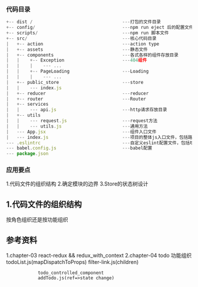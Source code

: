 ### 代码目录
```js
+-- dist /                                  ---打包的文件目录
+-- config/                                 ---npm run eject 后的配置文件目录
+-- scripts/                                ---npm run 脚本文件
+-- src/                                    ---核心代码目录
|   +-- action                              ---action type
|   +-- assets                              ---静态文件
|   +-- components                          ---各式各样的组件存放目录
|   |    +-- Exception                      ---404组件
|   |    |    --- ...
|   |    +-- PageLoading                    ---Loading
|   |    |    --- ...
|   +-- public_store                        ---store
|   |    --- index.js
|   +-- reducer                             ---reducer
|   +-- router                              ---Router
|   +-- services
|   |    --- api.js                         ---http请求存放目录
|   +-- utils
|   |    --- request.js                     ---request方法
|   |    --- utils.js                       ---通用方法
|   --- App.jsx                             ---组件入口文件
|   --- index.js                            ---项目的整体js入口文件，包括路由配置等
--- .eslintrc                               ---自定义eslint配置文件，包括增加的react jsx语法限制
--- babel.config.js                         ---babel配置
--- package.json
```

### 应用要点
1.代码文件的组织结构
2.确定模块的边界
3.Store的状态树设计

## 1.代码文件的组织结构
按角色组织还是按功能组织

## 参考资料
1.chapter-03 react-redux && redux_with_context
2.chapter-04    todo
                功能组织
                todoList.js(mapDispatchToProps)
                filter-link.js(children)

                todo_controlled_component
                addTodo.js(ref=>state change)